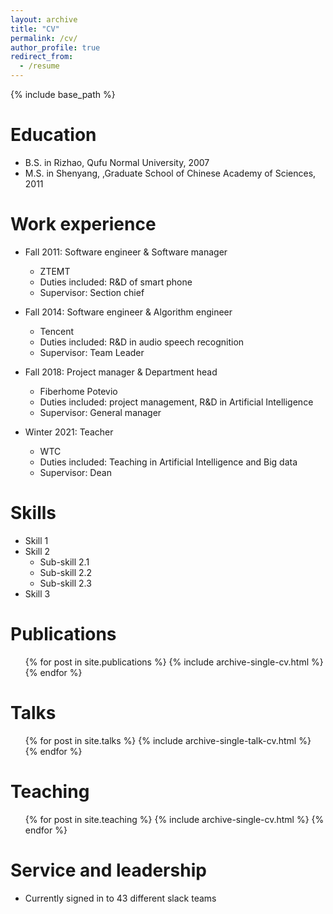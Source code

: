 ```yaml
---
layout: archive
title: "CV"
permalink: /cv/
author_profile: true
redirect_from:
  - /resume
---
```


{% include base_path %}

Education
======
* B.S. in Rizhao, Qufu Normal University, 2007 
* M.S. in Shenyang, ,Graduate School of Chinese Academy of Sciences, 2011

Work experience
======
* Fall 2011: Software engineer & Software manager 
  * ZTEMT 
  * Duties included: R&D of smart phone  
  * Supervisor: Section chief 

* Fall 2014: Software engineer & Algorithm engineer 
  * Tencent 
  * Duties included: R&D in audio speech recognition
  * Supervisor: Team Leader

* Fall 2018: Project manager & Department head 
  * Fiberhome Potevio 
  * Duties included: project management, R&D in Artificial Intelligence
  * Supervisor: General manager 

* Winter 2021: Teacher 
  * WTC 
  * Duties included: Teaching in Artificial Intelligence and Big data
  * Supervisor: Dean
 
  
Skills
======
* Skill 1
* Skill 2
  * Sub-skill 2.1
  * Sub-skill 2.2
  * Sub-skill 2.3
* Skill 3

Publications
======
  <ul>{% for post in site.publications %}
    {% include archive-single-cv.html %}
  {% endfor %}</ul>
  
Talks
======
  <ul>{% for post in site.talks %}
    {% include archive-single-talk-cv.html %}
  {% endfor %}</ul>
  
Teaching
======
  <ul>{% for post in site.teaching %}
    {% include archive-single-cv.html %}
  {% endfor %}</ul>
  
Service and leadership
======
* Currently signed in to 43 different slack teams
